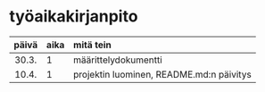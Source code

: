 # työaikakirjanpito

| päivä | aika | mitä tein  |
| :----:|:-----| :-----|
| 30.3. | 1 | määrittelydokumentti |
| 10.4. | 1 | projektin luominen, README.md:n päivitys |
